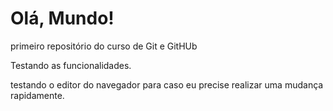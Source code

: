 # Olá, Mundo!
 primeiro repositório do curso de Git e GitHUb

Testando as funcionalidades.

testando o editor do navegador para caso eu precise realizar uma mudança rapidamente. 
